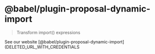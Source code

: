 # @babel/plugin-proposal-dynamic-import

> Transform import() expressions

See our website [@babel/plugin-proposal-dynamic-import](DELETED_URL_WITH_CREDENTIALS